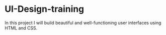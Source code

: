 # UI-Design-training
In this project I will build beautiful and well-functioning user interfaces using HTML and CSS. 
